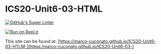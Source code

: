 # ICS20-Unit6-03-HTML

[![GitHub's Super Linter](https://github.com/marco-cuconato/ICS20-Unit6-03-HTLM-/workflows/GitHub's%20Super%20Linter/badge.svg)](https://github.com/marco-cuconato/ICS20-Unit6-03-HTLM-/actions)

[![Run on Repl.it](https://repl.it/badge/github/marco-cuconato/ICS20-Unit6-03-HTLM)](https://repl.it/github/marco-cuconato/ICS20-Unit6-03-HTLM/)

This site can be found at: [https://marco-cuconato.github.io/ICS20-Unit6-03-HTLM-](https:/marco-cuconato.github.io/ICS20-Unit6-03-)
